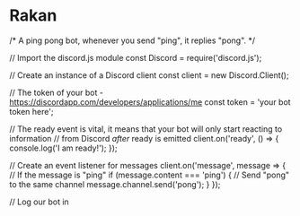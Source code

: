 # Rakan

/*
  A ping pong bot, whenever you send "ping", it replies "pong".
*/

// Import the discord.js module
const Discord = require('discord.js');

// Create an instance of a Discord client
const client = new Discord.Client();

// The token of your bot - https://discordapp.com/developers/applications/me
const token = 'your bot token here';

// The ready event is vital, it means that your bot will only start reacting to information
// from Discord _after_ ready is emitted
client.on('ready', () => {
  console.log('I am ready!');
});

// Create an event listener for messages
client.on('message', message => {
  // If the message is "ping"
  if (message.content === 'ping') {
    // Send "pong" to the same channel
    message.channel.send('pong');
  }
});

// Log our bot in
